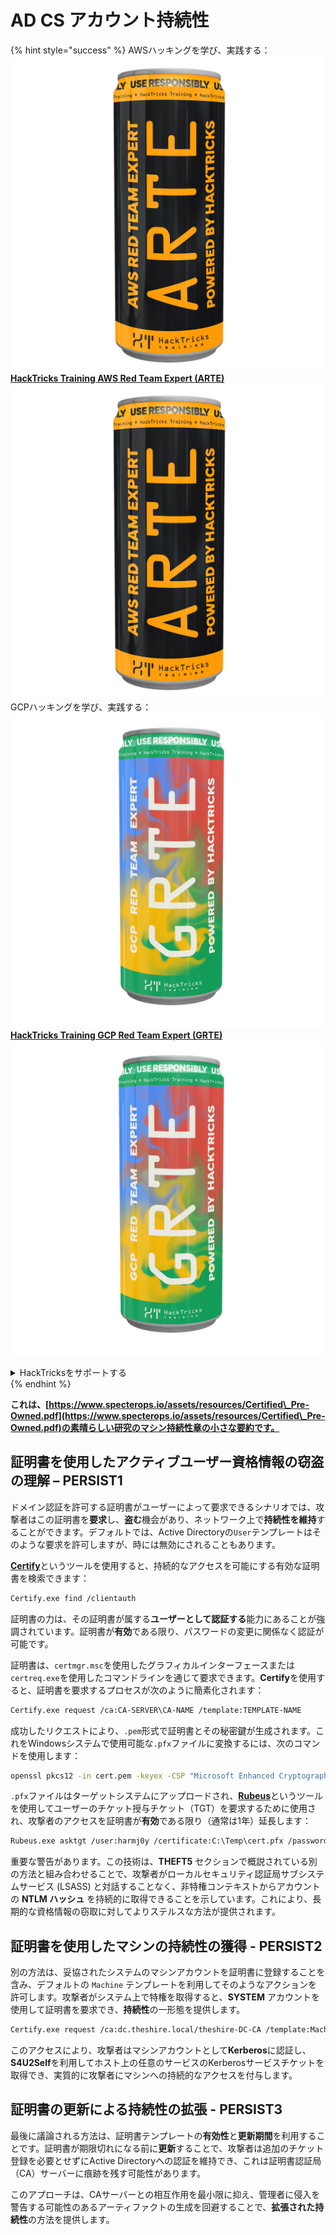 # AD CS アカウント持続性

{% hint style="success" %}
AWSハッキングを学び、実践する：<img src="/.gitbook/assets/arte.png" alt="" data-size="line">[**HackTricks Training AWS Red Team Expert (ARTE)**](https://training.hacktricks.xyz/courses/arte)<img src="/.gitbook/assets/arte.png" alt="" data-size="line">\
GCPハッキングを学び、実践する：<img src="/.gitbook/assets/grte.png" alt="" data-size="line">[**HackTricks Training GCP Red Team Expert (GRTE)**<img src="/.gitbook/assets/grte.png" alt="" data-size="line">](https://training.hacktricks.xyz/courses/grte)

<details>

<summary>HackTricksをサポートする</summary>

* [**サブスクリプションプラン**](https://github.com/sponsors/carlospolop)を確認してください！
* **💬 [**Discordグループ**](https://discord.gg/hRep4RUj7f)または[**Telegramグループ**](https://t.me/peass)に参加するか、**Twitter** 🐦 [**@hacktricks\_live**](https://twitter.com/hacktricks\_live)**をフォローしてください。**
* **[**HackTricks**](https://github.com/carlospolop/hacktricks)および[**HackTricks Cloud**](https://github.com/carlospolop/hacktricks-cloud)のGitHubリポジトリにPRを提出してハッキングトリックを共有してください。**

</details>
{% endhint %}

**これは、[https://www.specterops.io/assets/resources/Certified\_Pre-Owned.pdf](https://www.specterops.io/assets/resources/Certified\_Pre-Owned.pdf)の素晴らしい研究のマシン持続性章の小さな要約です。**

## **証明書を使用したアクティブユーザー資格情報の窃盗の理解 – PERSIST1**

ドメイン認証を許可する証明書がユーザーによって要求できるシナリオでは、攻撃者はこの証明書を**要求**し、**盗む**機会があり、ネットワーク上で**持続性を維持**することができます。デフォルトでは、Active Directoryの`User`テンプレートはそのような要求を許可しますが、時には無効にされることもあります。

[**Certify**](https://github.com/GhostPack/Certify)というツールを使用すると、持続的なアクセスを可能にする有効な証明書を検索できます：
```bash
Certify.exe find /clientauth
```
証明書の力は、その証明書が属する**ユーザーとして認証する**能力にあることが強調されています。証明書が**有効**である限り、パスワードの変更に関係なく認証が可能です。

証明書は、`certmgr.msc`を使用したグラフィカルインターフェースまたは`certreq.exe`を使用したコマンドラインを通じて要求できます。**Certify**を使用すると、証明書を要求するプロセスが次のように簡素化されます：
```bash
Certify.exe request /ca:CA-SERVER\CA-NAME /template:TEMPLATE-NAME
```
成功したリクエストにより、`.pem`形式で証明書とその秘密鍵が生成されます。これをWindowsシステムで使用可能な`.pfx`ファイルに変換するには、次のコマンドを使用します：
```bash
openssl pkcs12 -in cert.pem -keyex -CSP "Microsoft Enhanced Cryptographic Provider v1.0" -export -out cert.pfx
```
`.pfx`ファイルはターゲットシステムにアップロードされ、[**Rubeus**](https://github.com/GhostPack/Rubeus)というツールを使用してユーザーのチケット授与チケット（TGT）を要求するために使用され、攻撃者のアクセスを証明書が**有効**である限り（通常は1年）延長します：
```bash
Rubeus.exe asktgt /user:harmj0y /certificate:C:\Temp\cert.pfx /password:CertPass!
```
重要な警告があります。この技術は、**THEFT5** セクションで概説されている別の方法と組み合わせることで、攻撃者がローカルセキュリティ認証局サブシステムサービス (LSASS) と対話することなく、非特権コンテキストからアカウントの **NTLM ハッシュ** を持続的に取得できることを示しています。これにより、長期的な資格情報の窃取に対してよりステルスな方法が提供されます。

## **証明書を使用したマシンの持続性の獲得 - PERSIST2**

別の方法は、妥協されたシステムのマシンアカウントを証明書に登録することを含み、デフォルトの `Machine` テンプレートを利用してそのようなアクションを許可します。攻撃者がシステム上で特権を取得すると、**SYSTEM** アカウントを使用して証明書を要求でき、**持続性**の一形態を提供します。
```bash
Certify.exe request /ca:dc.theshire.local/theshire-DC-CA /template:Machine /machine
```
このアクセスにより、攻撃者はマシンアカウントとして**Kerberos**に認証し、**S4U2Self**を利用してホスト上の任意のサービスのKerberosサービスチケットを取得でき、実質的に攻撃者にマシンへの持続的なアクセスを付与します。

## **証明書の更新による持続性の拡張 - PERSIST3**

最後に議論される方法は、証明書テンプレートの**有効性**と**更新期間**を利用することです。証明書が期限切れになる前に**更新**することで、攻撃者は追加のチケット登録を必要とせずにActive Directoryへの認証を維持でき、これは証明書認証局（CA）サーバーに痕跡を残す可能性があります。

このアプローチは、CAサーバーとの相互作用を最小限に抑え、管理者に侵入を警告する可能性のあるアーティファクトの生成を回避することで、**拡張された持続性**の方法を提供します。
